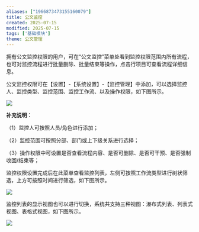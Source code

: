 ```yaml
---
aliases: ["1966873473155160079"]
title: 公文监控
created: 2025-07-15
modified: 2025-07-15
tags: ['基础模块']
theme: 公文管理
---
```


拥有公文监控权限的用户，可在“公文监控”菜单处看到监控权限范围内所有流程，也可对监控流程进行批量删除、批量结束等操作，点击行项目可查看流程详细信息。

公文监控权限可在【设置】-【系统设置】-【监控管理】中添加，可以选择监控人、监控类型、监控范围、监控工作流、以及操作权限，如下图所示。

![](2ddefe2027cf845045078a528144e2c3.jpg)

**补充说明：**

（1）监控人可按照人员/角色进行添加；

（2）监控范围可按照分部、部门或上下级关系进行选择；

（3）操作权限中可设置是否查看流程内容、是否可删除、是否可干预、是否强制收回/结束等；

监控权限设置完成后在此菜单查看监控列表，左侧可按照工作流类型进行树状筛选，上方可按照时间进行筛选，如下图所示。

![](0ad2707065f6c8c08c382314a040d801.jpg)

监控列表的显示视图也可以进行切换，系统共支持三种视图：瀑布式列表、列表式视图、表格式视图，如下图所示。

![](ee116d866c139864c80c16e343b1bc93.jpg)